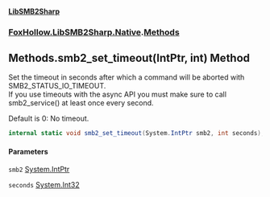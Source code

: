 #### [LibSMB2Sharp](index.md 'index')
### [FoxHollow.LibSMB2Sharp.Native](FoxHollow_LibSMB2Sharp_Native.md 'FoxHollow.LibSMB2Sharp.Native').[Methods](FoxHollow_LibSMB2Sharp_Native_Methods.md 'FoxHollow.LibSMB2Sharp.Native.Methods')
## Methods.smb2_set_timeout(IntPtr, int) Method
Set the timeout in seconds after which a command will be aborted with  
SMB2_STATUS_IO_TIMEOUT.  
If you use timeouts with the async API you must make sure to call  
smb2_service() at least once every second.  
  
Default is 0: No timeout.  
```csharp
internal static void smb2_set_timeout(System.IntPtr smb2, int seconds);
```
#### Parameters
<a name='FoxHollow_LibSMB2Sharp_Native_Methods_smb2_set_timeout(System_IntPtr_int)_smb2'></a>
`smb2` [System.IntPtr](https://docs.microsoft.com/en-us/dotnet/api/System.IntPtr 'System.IntPtr')  
  
<a name='FoxHollow_LibSMB2Sharp_Native_Methods_smb2_set_timeout(System_IntPtr_int)_seconds'></a>
`seconds` [System.Int32](https://docs.microsoft.com/en-us/dotnet/api/System.Int32 'System.Int32')  
  

